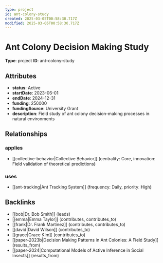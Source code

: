 ```yaml
---
type: project
id: ant-colony-study
created: 2025-03-05T00:58:30.717Z
modified: 2025-03-05T00:58:30.717Z
---
```


# Ant Colony Decision Making Study

**Type**: project
**ID**: ant-colony-study

## Attributes

- **status**: Active
- **startDate**: 2023-06-01
- **endDate**: 2024-12-31
- **funding**: 250000
- **fundingSource**: University Grant
- **description**: Field study of ant colony decision-making processes in natural environments

## Relationships

### applies

- [[collective-behavior|Collective Behavior]] (centrality: Core, innovation: Field validation of theoretical predictions)

### uses

- [[ant-tracking|Ant Tracking System]] (frequency: Daily, priority: High)

## Backlinks

- [[bob|Dr. Bob Smith]] (leads)
- [[emma|Emma Taylor]] (contributes, contributes_to)
- [[frank|Dr. Frank Martinez]] (contributes, contributes_to)
- [[david|David Wilson]] (contributes_to)
- [[grace|Grace Kim]] (contributes_to)
- [[paper-2023b|Decision Making Patterns in Ant Colonies: A Field Study]] (results_from)
- [[paper-2024|Computational Models of Active Inference in Social Insects]] (results_from)

